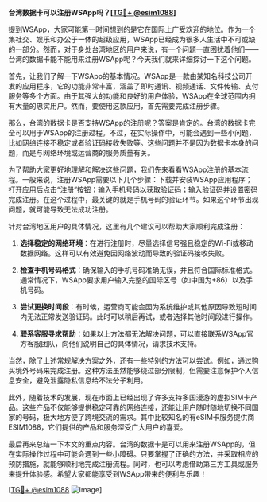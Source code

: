 **台湾数据卡可以注册WSApp吗？[[TG💪+ @esim1088](https://t.me/s/esim1088)]**

提到WSApp，大家可能第一时间想到的是它在国际上广受欢迎的地位。作为一个集社交、娱乐和办公于一体的超级应用，WSApp已经成为很多人生活中不可或缺的一部分。然而，对于身处台湾地区的用户来说，有一个问题一直困扰着他们——台湾的数据卡能不能用来注册WSApp呢？今天我们就来详细探讨一下这个问题。

首先，让我们了解一下WSApp的基本情况。WSApp是一款由某知名科技公司开发的应用程序，它的功能非常丰富，涵盖了即时通讯、视频通话、文件传输、支付服务等多个方面。由于其强大的功能和良好的用户体验，WSApp在全球范围内拥有大量的忠实用户。然而，要使用这款应用，首先需要完成注册步骤。

那么，台湾的数据卡是否支持WSApp的注册呢？答案是肯定的。台湾的数据卡完全可以用于WSApp的注册过程。不过，在实际操作中，可能会遇到一些小问题，比如网络连接不稳定或者验证码接收失败等。这些问题并不是因为数据卡本身的问题，而是与网络环境或运营商的服务质量有关。

为了帮助大家更好地理解和解决这些问题，我们先来看看WSApp注册的基本流程。一般来说，注册WSApp需要以下几个步骤：下载并安装WSApp应用程序；打开应用后点击“注册”按钮；输入手机号码以获取验证码；输入验证码并设置密码完成注册。在这个过程中，最关键的就是手机号码的验证环节。如果这个环节出现问题，就可能导致无法成功注册。

针对台湾地区用户的具体情况，这里有几个建议可以帮助大家顺利完成注册：

1. **选择稳定的网络环境**：在进行注册时，尽量选择信号强且稳定的Wi-Fi或移动数据网络。这样可以有效避免因网络波动而导致的验证码接收失败。

2. **检查手机号码格式**：确保输入的手机号码准确无误，并且符合国际标准格式。通常情况下，WSApp要求用户输入完整的国际区号（如中国为+86）以及手机号码。

3. **尝试更换时间段**：有时候，运营商可能会因为系统维护或其他原因导致短时间内无法正常发送验证码。此时可以稍后再试，或者选择其他时间段进行操作。

4. **联系客服寻求帮助**：如果以上方法都无法解决问题，可以直接联系WSApp官方客服团队，向他们说明自己的具体情况，请求技术支持。

当然，除了上述常规解决方案之外，还有一些特别的方法可以尝试。例如，通过购买境外号码来完成注册。这种方法虽然能够绕过部分限制，但需要注意保护个人信息安全，避免泄露隐私信息给不法分子利用。

此外，随着技术的发展，现在市面上已经出现了许多支持多国漫游的虚拟SIM卡产品。这些产品不仅能够提供稳定可靠的网络连接，还能让用户随时随地切换不同国家的号码，极大地方便了跨境交流的需求。其中比较知名的有eSIM卡服务提供商ESIM1088，它们提供的产品和服务深受广大用户的喜爱。

最后再来总结一下本文的重点内容。台湾的数据卡是可以用来注册WSApp的，但在实际操作过程中可能会遇到一些小障碍。只要掌握了正确的方法，并采取相应的预防措施，就能够顺利地完成注册流程。同时，也可以考虑借助第三方工具或服务来提升体验感。希望大家都能享受到WSApp带来的便利与乐趣！

[[TG💪+ @esim1088](https://t.me/s/esim1088) ![Image](https://i.postimg.cc/4NQfJmqS/Snipaste-2025-05-13-00-14-12.png)]
